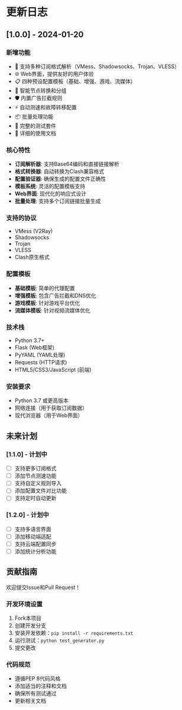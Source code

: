 # 更新日志

## [1.0.0] - 2024-01-20

### 新增功能
- 🚀 支持多种订阅格式解析（VMess、Shadowsocks、Trojan、VLESS）
- 🌐 Web界面，提供友好的用户体验
- 📋 四种预设配置模板（基础、增强、游戏、流媒体）
- 🔄 智能节点转换和分组
- 🛡️ 内置广告拦截规则
- ⚡ 自动测速和故障转移配置
- 📦 批量处理功能
- 🧪 完整的测试套件
- 📖 详细的使用文档

### 核心特性
- **订阅解析器**: 支持Base64编码和直接链接解析
- **格式转换器**: 自动转换为Clash兼容格式
- **配置验证器**: 确保生成的配置文件正确性
- **模板系统**: 灵活的配置模板支持
- **Web界面**: 现代化的响应式设计
- **批量处理**: 支持多个订阅链接批量生成

### 支持的协议
- VMess (V2Ray)
- Shadowsocks
- Trojan
- VLESS
- Clash原生格式

### 配置模板
- **基础模板**: 简单的代理配置
- **增强模板**: 包含广告拦截和DNS优化
- **游戏模板**: 针对游戏平台优化
- **流媒体模板**: 针对视频流媒体优化

### 技术栈
- Python 3.7+
- Flask (Web框架)
- PyYAML (YAML处理)
- Requests (HTTP请求)
- HTML5/CSS3/JavaScript (前端)

### 安装要求
- Python 3.7 或更高版本
- 网络连接（用于获取订阅数据）
- 现代浏览器（用于Web界面）

## 未来计划

### [1.1.0] - 计划中
- [ ] 支持更多订阅格式
- [ ] 添加节点测速功能
- [ ] 支持自定义规则导入
- [ ] 添加配置文件对比功能
- [ ] 支持定时自动更新

### [1.2.0] - 计划中
- [ ] 支持多语言界面
- [ ] 添加移动端适配
- [ ] 支持云端配置同步
- [ ] 添加统计分析功能

## 贡献指南

欢迎提交Issue和Pull Request！

### 开发环境设置
1. Fork本项目
2. 创建开发分支
3. 安装开发依赖：`pip install -r requirements.txt`
4. 运行测试：`python test_generator.py`
5. 提交更改

### 代码规范
- 遵循PEP 8代码风格
- 添加适当的注释和文档
- 确保所有测试通过
- 更新相关文档